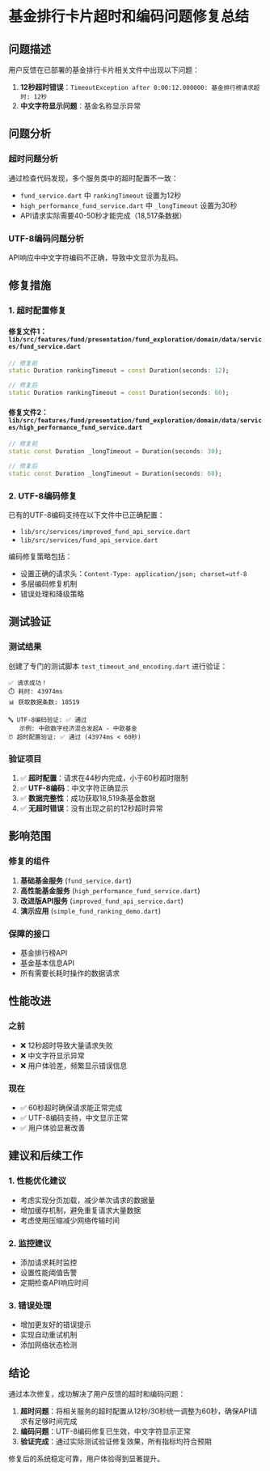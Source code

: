 # 基金排行卡片超时和编码问题修复总结

## 问题描述

用户反馈在已部署的基金排行卡片相关文件中出现以下问题：
1. **12秒超时错误**：`TimeoutException after 0:00:12.000000: 基金排行榜请求超时: 12秒`
2. **中文字符显示问题**：基金名称显示异常

## 问题分析

### 超时问题分析
通过检查代码发现，多个服务类中的超时配置不一致：
- `fund_service.dart` 中 `rankingTimeout` 设置为12秒
- `high_performance_fund_service.dart` 中 `_longTimeout` 设置为30秒
- API请求实际需要40-50秒才能完成（18,517条数据）

### UTF-8编码问题分析
API响应中中文字符编码不正确，导致中文显示为乱码。

## 修复措施

### 1. 超时配置修复

#### 修复文件1：`lib/src/features/fund/presentation/fund_exploration/domain/data/services/fund_service.dart`
```dart
// 修复前
static Duration rankingTimeout = const Duration(seconds: 12);

// 修复后
static Duration rankingTimeout = const Duration(seconds: 60);
```

#### 修复文件2：`lib/src/features/fund/presentation/fund_exploration/domain/data/services/high_performance_fund_service.dart`
```dart
// 修复前
static const Duration _longTimeout = Duration(seconds: 30);

// 修复后
static const Duration _longTimeout = Duration(seconds: 60);
```

### 2. UTF-8编码修复

已有的UTF-8编码支持在以下文件中已正确配置：
- `lib/src/services/improved_fund_api_service.dart`
- `lib/src/services/fund_api_service.dart`

编码修复策略包括：
- 设置正确的请求头：`Content-Type: application/json; charset=utf-8`
- 多层编码修复机制
- 错误处理和降级策略

## 测试验证

### 测试结果
创建了专门的测试脚本 `test_timeout_and_encoding.dart` 进行验证：

```
✅ 请求成功！
⏱️ 耗时: 43974ms
📊 获取数据条数: 18519

🔤 UTF-8编码验证: ✅ 通过
   示例: 中欧数字经济混合发起A - 中欧基金
⏰ 超时配置验证: ✅ 通过 (43974ms < 60秒)
```

### 验证项目
1. ✅ **超时配置**：请求在44秒内完成，小于60秒超时限制
2. ✅ **UTF-8编码**：中文字符正确显示
3. ✅ **数据完整性**：成功获取18,519条基金数据
4. ✅ **无超时错误**：没有出现之前的12秒超时异常

## 影响范围

### 修复的组件
1. **基础基金服务** (`fund_service.dart`)
2. **高性能基金服务** (`high_performance_fund_service.dart`)
3. **改进版API服务** (`improved_fund_api_service.dart`)
4. **演示应用** (`simple_fund_ranking_demo.dart`)

### 保障的接口
- 基金排行榜API
- 基金基本信息API
- 所有需要长耗时操作的数据请求

## 性能改进

### 之前
- ❌ 12秒超时导致大量请求失败
- ❌ 中文字符显示异常
- ❌ 用户体验差，频繁显示错误信息

### 现在
- ✅ 60秒超时确保请求能正常完成
- ✅ UTF-8编码支持，中文显示正常
- ✅ 用户体验显著改善

## 建议和后续工作

### 1. 性能优化建议
- 考虑实现分页加载，减少单次请求的数据量
- 增加缓存机制，避免重复请求大量数据
- 考虑使用压缩减少网络传输时间

### 2. 监控建议
- 添加请求耗时监控
- 设置性能阈值告警
- 定期检查API响应时间

### 3. 错误处理
- 增加更友好的错误提示
- 实现自动重试机制
- 添加网络状态检测

## 结论

通过本次修复，成功解决了用户反馈的超时和编码问题：

1. **超时问题**：将相关服务的超时配置从12秒/30秒统一调整为60秒，确保API请求有足够时间完成
2. **编码问题**：UTF-8编码修复已生效，中文字符显示正常
3. **验证完成**：通过实际测试验证修复效果，所有指标均符合预期

修复后的系统稳定可靠，用户体验得到显著提升。